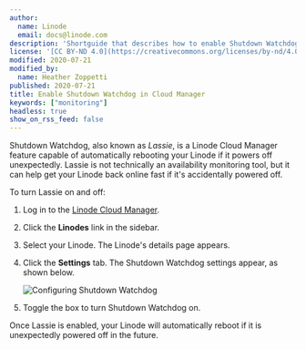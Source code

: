 ```yaml
---
author:
  name: Linode
  email: docs@linode.com
description: 'Shortguide that describes how to enable Shutdown Watchdog in Cloud Manager.'
license: '[CC BY-ND 4.0](https://creativecommons.org/licenses/by-nd/4.0)'
modified: 2020-07-21
modified_by:
  name: Heather Zoppetti
published: 2020-07-21
title: Enable Shutdown Watchdog in Cloud Manager
keywords: ["monitoring"]
headless: true
show_on_rss_feed: false
---
```


Shutdown Watchdog, also known as *Lassie*, is a Linode Cloud Manager feature capable of automatically rebooting your Linode if it powers off unexpectedly. Lassie is not technically an availability monitoring tool, but it can help get your Linode back online fast if it's accidentally powered off.

To turn Lassie on and off:

1.  Log in to the [Linode Cloud Manager](https://cloud.linode.com).
1.  Click the **Linodes** link in the sidebar.
1.  Select your Linode. The Linode's details page appears.
1.  Click the **Settings** tab. The Shutdown Watchdog settings appear, as shown below.

    ![Configuring Shutdown Watchdog](shutdown-watchdog.png "Configuring Shutdown Watchdog")

1.  Toggle the box to turn Shutdown Watchdog on.

Once Lassie is enabled, your Linode will automatically reboot if it is unexpectedly powered off in the future.
